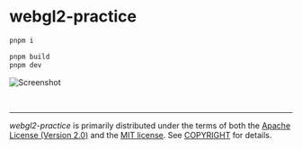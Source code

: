 webgl2-practice
========

```bash
pnpm i

pnpm build
pnpm dev
```

![Screenshot]

&nbsp;

--------
*webgl2-practice* is primarily distributed under the terms of both the [Apache
License (Version 2.0)] and the [MIT license]. See [COPYRIGHT] for details.

[Screenshot]: http://i.hyeon.me/webgl2-practice/screenshot.jpg

[Apache License (Version 2.0)]: LICENSE-APACHE
[MIT license]: LICENSE-MIT
[COPYRIGHT]: COPYRIGHT
